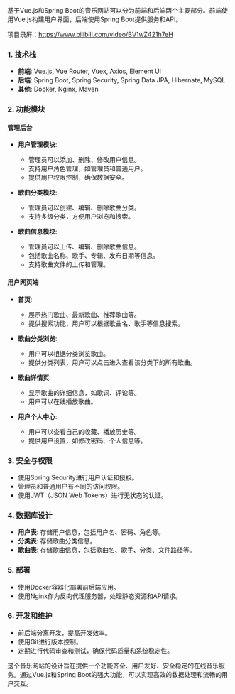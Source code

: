 ﻿基于Vue.js和Spring Boot的音乐网站可以分为前端和后端两个主要部分。前端使用Vue.js构建用户界面，后端使用Spring Boot提供服务和API。

项目录屏：https://www.bilibili.com/video/BV1wZ421h7eH

### 1. 技术栈

- **前端**: Vue.js, Vue Router, Vuex, Axios, Element UI
- **后端**: Spring Boot, Spring Security, Spring Data JPA, Hibernate, MySQL
- **其他**: Docker, Nginx, Maven

### 2. 功能模块

#### 管理后台

- **用户管理模块**:
  - 管理员可以添加、删除、修改用户信息。
  - 支持用户角色管理，如管理员和普通用户。
  - 提供用户权限控制，确保数据安全。

- **歌曲分类模块**:
  - 管理员可以创建、编辑、删除歌曲分类。
  - 支持多级分类，方便用户浏览和搜索。

- **歌曲信息模块**:
  - 管理员可以上传、编辑、删除歌曲信息。
  - 包括歌曲名称、歌手、专辑、发布日期等信息。
  - 支持歌曲文件的上传和管理。

#### 用户网页端

- **首页**:
  - 展示热门歌曲、最新歌曲、推荐歌曲等。
  - 提供搜索功能，用户可以根据歌曲名、歌手等信息搜索。

- **歌曲分类浏览**:
  - 用户可以根据分类浏览歌曲。
  - 提供分类列表，用户可以点击进入查看该分类下的所有歌曲。

- **歌曲详情页**:
  - 显示歌曲的详细信息，如歌词、评论等。
  - 用户可以在线播放歌曲。

- **用户个人中心**:
  - 用户可以查看自己的收藏、播放历史等。
  - 提供用户设置，如修改密码、个人信息等。

### 3. 安全与权限

- 使用Spring Security进行用户认证和授权。
- 管理员和普通用户有不同的访问权限。
- 使用JWT（JSON Web Tokens）进行无状态的认证。

### 4. 数据库设计

- **用户表**: 存储用户信息，包括用户名、密码、角色等。
- **分类表**: 存储歌曲分类信息。
- **歌曲表**: 存储歌曲信息，包括歌曲名、歌手、分类、文件路径等。

### 5. 部署

- 使用Docker容器化部署前后端应用。
- 使用Nginx作为反向代理服务器，处理静态资源和API请求。

### 6. 开发和维护

- 前后端分离开发，提高开发效率。
- 使用Git进行版本控制。
- 定期进行代码审查和测试，确保代码质量和系统稳定性。

这个音乐网站的设计旨在提供一个功能齐全、用户友好、安全稳定的在线音乐服务。通过Vue.js和Spring Boot的强大功能，可以实现高效的数据处理和流畅的用户交互。